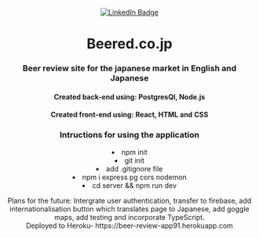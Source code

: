 
<div id="badges" align="center">
  <a href="https://www.linkedin.com/in/josh-h-34b566150/">
    <img src="https://img.shields.io/badge/LinkedIn-blue?style=for-the-badge&logo=linkedin&logoColor=white" alt="LinkedIn Badge"/>
  </a>



<h1>Beered.co.jp</h1>
                                                                                                                            

 <h3 align="center">Beer review site for the japanese market in English and Japanese</h3>

 <h4>Created back-end using: PostgresQl, Node.js</h4>
  <h4>Created front-end using: React, HTML and CSS</h4>
 
 <h3 align="center">Intructions for using the application</h3>
  <div align="center">

   <li>npm init</li>
   <li>git init</li>
   <li>add .gitignore file</li> 
   <li>npm i express pg cors nodemon</li>
   <li>cd server && npm run dev</li> 
    
<p align="center">Plans for the future: Intergrate user authentication, transfer to firebase, add internationalisation button which translates page to Japanese, add goggle maps, add testing and incorporate TypeScript.<br/> Deployed to Heroku- https://beer-review-app91.herokuapp.com </p>
    

 
    
  </div>
